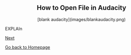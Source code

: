 <div align="center">
  <h2>How to Open File in Audacity</h2>
</div>

<p align=center>
  [blank audacity](images/blankaudacity.png)
</p>

<p>EXPLAIn</p>

[Next](use_effect.md)

[Go back to Homepage](README.md)
